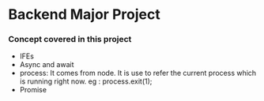 # Backend Major Project

### Concept covered in this project
- IFEs
- Async and await
- process:  It comes from node. It is use to refer the current process which is running right now. eg : process.exit(1);
- Promise